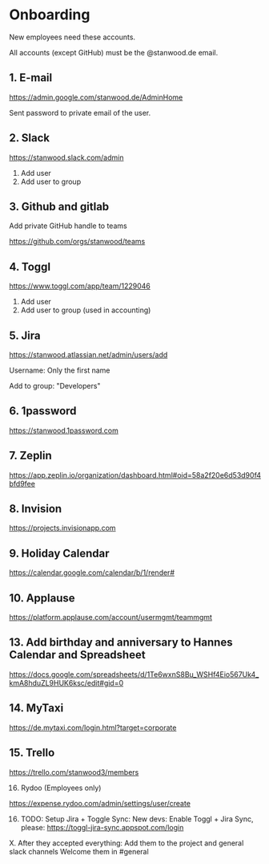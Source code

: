 # Onboarding

New employees need these accounts.

All accounts (except GitHub) must be the @stanwood.de email.

## 1. E-mail
https://admin.google.com/stanwood.de/AdminHome

Sent password to private email of the user.

## 2. Slack
https://stanwood.slack.com/admin

1. Add user
2. Add user to group

## 3. Github and gitlab
Add private GitHub handle to teams

https://github.com/orgs/stanwood/teams

## 4. Toggl

https://www.toggl.com/app/team/1229046

1. Add user
2. Add user to group (used in accounting) 

## 5. Jira

https://stanwood.atlassian.net/admin/users/add

Username: Only the first name

Add to group: "Developers"

## 6. 1password

https://stanwood.1password.com

## 7. Zeplin

https://app.zeplin.io/organization/dashboard.html#oid=58a2f20e6d53d90f4bfd9fee

## 8. Invision

https://projects.invisionapp.com

## 9. Holiday Calendar

https://calendar.google.com/calendar/b/1/render#

## 10. Applause

https://platform.applause.com/account/usermgmt/teammgmt

## 13. Add birthday and anniversary to Hannes Calendar and Spreadsheet

https://docs.google.com/spreadsheets/d/1Te6wxnS8Bu_WSHf4Eio567Uk4_kmA8hduZL9HUK6ksc/edit#gid=0

## 14. MyTaxi

https://de.mytaxi.com/login.html?target=corporate

## 15. Trello 

https://trello.com/stanwood3/members

16. Rydoo (Employees only)

https://expense.rydoo.com/admin/settings/user/create

16. TODO: Setup Jira + Toggle Sync:
New devs: Enable Toggl + Jira Sync, please: https://toggl-jira-sync.appspot.com/login

X. After they accepted everything:
Add them to the project and general slack channels
Welcome them in #general